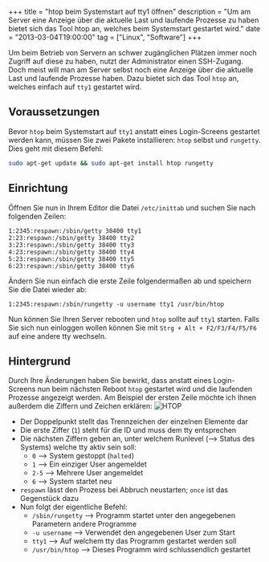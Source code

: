 +++
title       = "htop beim Systemstart auf tty1 öffnen"
description = "Um am Server eine Anzeige über die aktuelle Last und laufende Prozesse zu haben bietet sich das Tool htop an, welches beim Systemstart gestartet wird."
date        = "2013-03-04T19:00:00"
tag         = ["Linux", "Software"]
+++

Um beim Betrieb von Servern an schwer zugänglichen Plätzen immer noch Zugriff auf diese zu haben, nutzt der Administrator einen SSH-Zugang. Doch meist will man am Server selbst noch eine Anzeige über die aktuelle Last und laufende Prozesse haben. Dazu bietet sich das Tool `htop` an, welches einfach auf `tty1` gestartet wird.

<!--more-->

## Voraussetzungen
Bevor `htop` beim Systemstart auf `tty1` anstatt eines Login-Screens gestartet werden kann, müssen Sie zwei Pakete installieren: `htop` selbst und `rungetty`. Dies geht mit diesem Befehl:
```bash
sudo apt-get update && sudo apt-get install htop rungetty
```

## Einrichtung
Öffnen Sie nun in Ihrem Editor die Datei `/etc/inittab` und suchen Sie nach folgenden Zeilen:
```
1:2345:respawn:/sbin/getty 38400 tty1
2:23:respawn:/sbin/getty 38400 tty2
3:23:respawn:/sbin/getty 38400 tty3
4:23:respawn:/sbin/getty 38400 tty4
5:23:respawn:/sbin/getty 38400 tty5
6:23:respawn:/sbin/getty 38400 tty6
```

Ändern Sie nun einfach die erste Zeile folgendermaßen ab und speichern Sie die Datei wieder ab:
```
1:2345:respawn:/sbin/rungetty -u username tty1 /usr/bin/htop
```

Nun können Sie Ihren Server rebooten und `htop` sollte auf `tty1` starten. Falls Sie sich nun einloggen wollen können Sie mit `Strg + Alt + F2/F3/F4/F5/F6` auf eine andere tty wechseln.

## Hintergrund
Durch Ihre Änderungen haben Sie bewirkt, dass anstatt eines Login-Screens nun beim nächsten Reboot `htop` gestartet wird und die laufenden Prozesse angezeigt werden. Am Beispiel der ersten Zeile möchte ich Ihnen außerdem die Ziffern und Zeichen erklären:
![HTOP](/images/htop-auf-tty1-bei-systemstart/htop.png)

* Der Doppelpunkt stellt das Trennzeichen der einzelnen Elemente dar
* Die erste Ziffer (`1`) steht für die ID und muss dem tty entsprechen
* Die nächsten Ziffern geben an, unter welchem Runlevel (–> Status des Systems) welche tty aktiv sein soll:
  * `0` –> System gestoppt (`halted`)
  * `1` –> Ein einziger User angemeldet
  * `2-5` –> Mehrere User angemeldet
  * `6` –> System startet neu
* `respawn` lässt den Prozess bei Abbruch neustarten; `once` ist das Gegenstück dazu
* Nun folgt der eigentliche Befehl:
  * `/sbin/rungetty` –> Programm startet unter den angegebenen Parametern andere Programme
  * `-u username` –> Verwendet den angegebenen User zum Start
  * `tty1` –> Auf welchem tty das Programm gestartet werden soll
  * `/usr/bin/htop` –> Dieses Programm wird schlussendlich gestartet